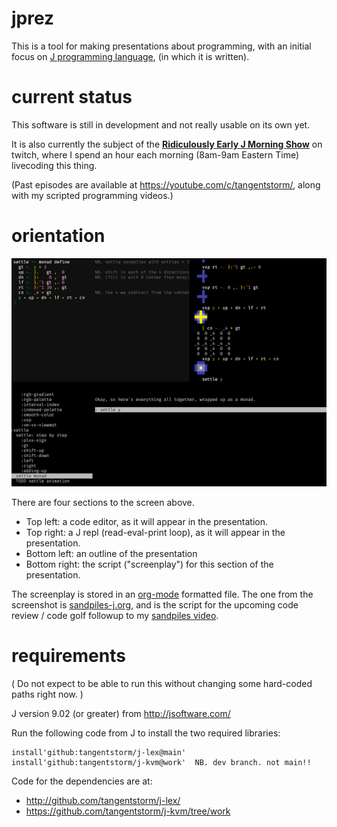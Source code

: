 # jprez

This is a tool for making presentations about programming, with an initial focus on <a href="https://jsoftware.com/">J programming language</a>, (in which it is written).

# current status

This software is still in development and not really usable on its own yet.

It is also currently the subject of the **<a href="https://twitch.tv/tangentstorm/schedule/">Ridiculously Early J Morning Show</a>** on twitch, where I spend an hour each morning (8am-9am Eastern Time) livecoding this thing.

(Past episodes are available at https://youtube.com/c/tangentstorm/, along with my scripted programming videos.)

# orientation
<img src="jprez.png">

There are four sections to the screen above.

- Top left: a code editor, as it will appear in the presentation.
- Top right: a J repl (read-eval-print loop), as it will appear in the presentation.
- Bottom left: an outline of the presentation
- Bottom right: the script ("screenplay") for this section of the presentation.

The screenplay is stored in an <a href="http://orgmode.org/">org-mode</a> formatted file. The one from the screenshot is <a href="https://github.com/tangentstorm/j-talks/blob/master/s1/e3-sandpiles-in-j/sandpiles-j.org">sandpiles-j.org</a>, and is the script for the upcoming code review / code golf followup to my <a href="https://www.youtube.com/watch?v=hBdJB-BzudU">sandpiles video</a>.

# requirements

( Do not expect to be able to run this without changing some hard-coded paths right now. )

J version 9.02 (or greater) from http://jsoftware.com/

Run the following code from J to install the two required libraries:

```
install'github:tangentstorm/j-lex@main'
install'github:tangentstorm/j-kvm@work'  NB. dev branch. not main!!
```

Code for the dependencies are at:

  * http://github.com/tangentstorm/j-lex/
  * https://github.com/tangentstorm/j-kvm/tree/work
